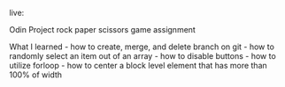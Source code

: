 live:

Odin Project rock paper scissors game assignment

What I learned
    - how to create, merge, and delete branch on git
    - how to randomly select an item out of an array
    - how to disable buttons
    - how to utilize forloop
    - how to center a block level element that has more than 100% of width
